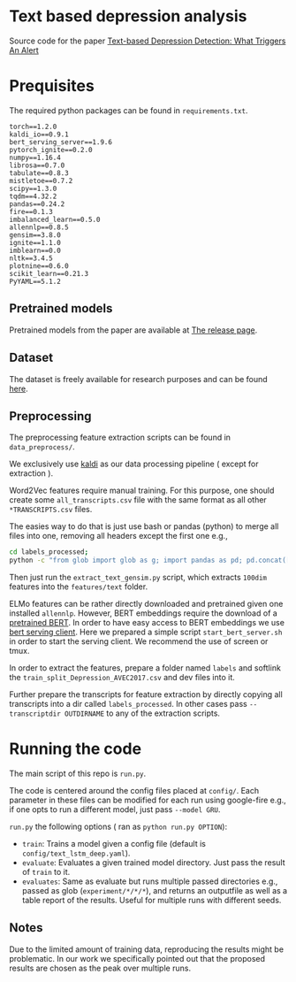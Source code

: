 # Text based depression analysis

Source code for the paper [Text-based Depression Detection: What Triggers An Alert](https://arxiv.org/abs/1904.05154)


# Prequisites

The required python packages can be found in `requirements.txt`.

```
torch==1.2.0
kaldi_io==0.9.1
bert_serving_server==1.9.6
pytorch_ignite==0.2.0
numpy==1.16.4
librosa==0.7.0
tabulate==0.8.3
mistletoe==0.7.2
scipy==1.3.0
tqdm==4.32.2
pandas==0.24.2
fire==0.1.3
imbalanced_learn==0.5.0
allennlp==0.8.5
gensim==3.8.0
ignite==1.1.0
imblearn==0.0
nltk==3.4.5
plotnine==0.6.0
scikit_learn==0.21.3
PyYAML==5.1.2
```

## Pretrained models

Pretrained models from the paper are available at [The release page](https://github.com/RicherMans/text_based_depression/releases).


## Dataset 

The dataset is freely available for research purposes and can be found [here](http://dcapswoz.ict.usc.edu/).


## Preprocessing

The preprocessing feature extraction scripts can be found in `data_preprocess/`.

We exclusively use [kaldi](http://kaldi-asr.org/) as our data processing pipeline ( except for extraction ). 

Word2Vec features require manual training. For this purpose, one should create some `all_transcripts.csv` file with the same format as all other `*TRANSCRIPTS.csv` files.

The easies way to do that is just use bash or pandas (python) to merge all files into one, removing all headers except the first one e.g.,

```bash
cd labels_processed;
python -c "from glob import glob as g; import pandas as pd; pd.concat([pd.read_csv(f,sep='\t') for f in g('*TRANS*.csv')]).to_csv('all_transcripts.csv', index=False, sep='\t')"
```

Then just run the `extract_text_gensim.py` script, which extracts `100dim` features into the `features/text` folder.

ELMo features can be rather directly downloaded and pretrained given one installed `allennlp`. 
However, BERT embeddings require the download of a [pretrained BERT](https://github.com/google-research/bert).
In order to have easy access to BERT embeddings we use [bert serving client](https://pypi.org/project/bert-serving-client/). Here we prepared a simple script `start_bert_server.sh` in order to start the serving client. We recommend the use of screen or tmux.



In order to extract the features, prepare a folder named `labels` and softlink the `train_split_Depression_AVEC2017.csv` and dev files into it.

Further prepare the transcripts for feature extraction by directly copying all transcripts into a dir called `labels_processed`.
In other cases pass `--transcriptdir OUTDIRNAME` to any of the extraction scripts.


# Running the code

The main script of this repo is `run.py`.

The code is centered around the config files placed at `config/`. Each parameter in these files can be modified for each run using google-fire e.g., if one opts to run a different model, just pass `--model GRU`. 

`run.py` the following options ( ran as `python run.py OPTION`):
* `train`: Trains a model given a config file (default is `config/text_lstm_deep.yaml`).
* `evaluate`: Evaluates a given trained model directory. Just pass the result of `train` to it.
* `evaluates`: Same as evaluate but runs multiple passed directories e.g., passed as glob (`experiment/*/*/*`), and returns an outputfile as well as a table report of the results. Useful for multiple runs with different seeds.

## Notes

Due to the limited amount of training data, reproducing the results might be problematic. In our work we specifically pointed out that the proposed results are chosen as the peak over multiple runs. 
